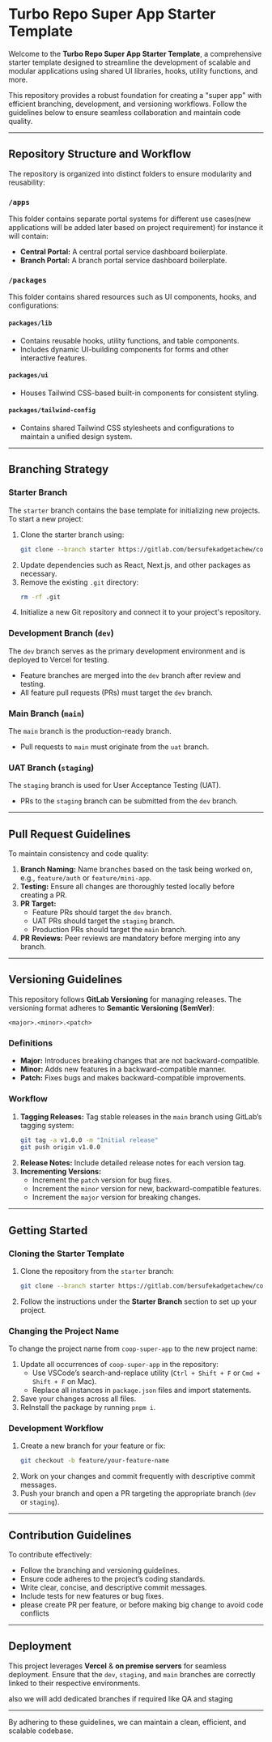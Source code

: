 # Turbo Repo Super App Starter Template

Welcome to the **Turbo Repo Super App Starter Template**, a comprehensive starter template designed to streamline the development of scalable and modular applications using shared UI libraries, hooks, utility functions, and more.

This repository provides a robust foundation for creating a "super app" with efficient branching, development, and versioning workflows. Follow the guidelines below to ensure seamless collaboration and maintain code quality.

---

## Repository Structure and Workflow

The repository is organized into distinct folders to ensure modularity and reusability:

### `/apps`

This folder contains separate portal systems for different use cases(new applications will be added later based on project requirement) for instance it will contain:

- **Central Portal:** A central portal service dashboard boilerplate.
- **Branch Portal:** A branch portal service dashboard boilerplate.

### `/packages`

This folder contains shared resources such as UI components, hooks, and configurations:

#### `packages/lib`

- Contains reusable hooks, utility functions, and table components.
- Includes dynamic UI-building components for forms and other interactive features.

#### `packages/ui`

- Houses Tailwind CSS-based built-in components for consistent styling.

#### `packages/tailwind-config`

- Contains shared Tailwind CSS stylesheets and configurations to maintain a unified design system.

---

## Branching Strategy

### **Starter Branch**

The `starter` branch contains the base template for initializing new projects. To start a new project:

1. Clone the starter branch using:
   ```bash
   git clone --branch starter https://gitlab.com/bersufekadgetachew/coop-super-app-web.git
   ```
2. Update dependencies such as React, Next.js, and other packages as necessary.
3. Remove the existing `.git` directory:
   ```bash
   rm -rf .git
   ```
4. Initialize a new Git repository and connect it to your project's repository.

### **Development Branch (`dev`)**

The `dev` branch serves as the primary development environment and is deployed to Vercel for testing.

- Feature branches are merged into the `dev` branch after review and testing.
- All feature pull requests (PRs) must target the `dev` branch.

### **Main Branch (`main`)**

The `main` branch is the production-ready branch.

- Pull requests to `main` must originate from the `uat` branch.

### **UAT Branch (`staging`)**

The `staging` branch is used for User Acceptance Testing (UAT).

- PRs to the `staging` branch can be submitted from the `dev` branch.

---

## Pull Request Guidelines

To maintain consistency and code quality:

1. **Branch Naming:** Name branches based on the task being worked on, e.g., `feature/auth` or `feature/mini-app`.
2. **Testing:** Ensure all changes are thoroughly tested locally before creating a PR.
3. **PR Target:**
   - Feature PRs should target the `dev` branch.
   - UAT PRs should target the `staging` branch.
   - Production PRs should target the `main` branch.
4. **PR Reviews:** Peer reviews are mandatory before merging into any branch.

---

## Versioning Guidelines

This repository follows **GitLab Versioning** for managing releases. The versioning format adheres to **Semantic Versioning (SemVer)**:

```
<major>.<minor>.<patch>
```

### Definitions

- **Major:** Introduces breaking changes that are not backward-compatible.
- **Minor:** Adds new features in a backward-compatible manner.
- **Patch:** Fixes bugs and makes backward-compatible improvements.

### Workflow

1. **Tagging Releases:** Tag stable releases in the `main` branch using GitLab’s tagging system:
   ```bash
   git tag -a v1.0.0 -m "Initial release"
   git push origin v1.0.0
   ```
2. **Release Notes:** Include detailed release notes for each version tag.
3. **Incrementing Versions:**
   - Increment the `patch` version for bug fixes.
   - Increment the `minor` version for new, backward-compatible features.
   - Increment the `major` version for breaking changes.

---

## Getting Started

### Cloning the Starter Template

1. Clone the repository from the `starter` branch:
   ```bash
   git clone --branch starter https://gitlab.com/bersufekadgetachew/coop-super-app-web.git
   ```
2. Follow the instructions under the **Starter Branch** section to set up your project.

### Changing the Project Name

To change the project name from `coop-super-app` to the new project name:

1. Update all occurrences of `coop-super-app` in the repository:
   - Use VSCode’s search-and-replace utility (`Ctrl + Shift + F` or `Cmd + Shift + F` on Mac).
   - Replace all instances in `package.json` files and import statements.
2. Save your changes across all files.
3. ReInstall the package by running `pnpm i`.
### Development Workflow

1. Create a new branch for your feature or fix:
   ```bash
   git checkout -b feature/your-feature-name
   ```
2. Work on your changes and commit frequently with descriptive commit messages.
3. Push your branch and open a PR targeting the appropriate branch (`dev` or `staging`).

---

## Contribution Guidelines

To contribute effectively:

- Follow the branching and versioning guidelines.
- Ensure code adheres to the project’s coding standards.
- Write clear, concise, and descriptive commit messages.
- Include tests for new features or bug fixes.
- please create PR per feature, or before making big change to avoid code conflicts

---

## Deployment

This project leverages **Vercel** & **on premise servers** for seamless deployment. Ensure that the `dev`, `staging`, and `main` branches are correctly linked to their respective environments.

also we will add dedicated branches if required like QA and staging

---

By adhering to these guidelines, we can maintain a clean, efficient, and scalable codebase.

